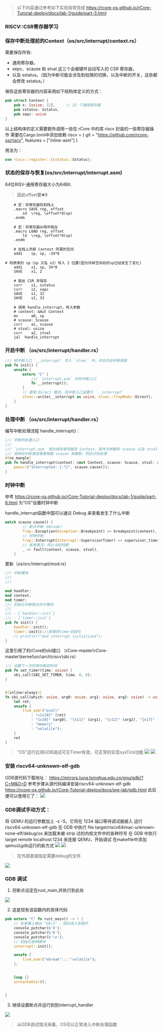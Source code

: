 > 以下内容通过参考如下实验指导完成
https://rcore-os.github.io/rCore-Tutorial-deploy/docs/lab-1/guide/part-3.html 

### RISCV::CSR寄存器学习

### 保存中断处理前的Context（os/src/interrupt/context.rs）
需要保存所有:
+ 通用寄存器，
+ sepc、scause 和 stval 这三个会被硬件自动写入的 CSR 寄存器，
+ 以及 sstatus。（因为中断可能会涉及到权限的切换，以及中断的开关，这些都会修改 sstatus。）

保存这些寄存器的内容采用如下结构体定义的方式：
```rust
pub struct Context {
    pub x: [usize; 32],     // 32 个通用寄存器
    pub sstatus: Sstatus,
    pub sepc: usize
}
```

以上结构体的定义需要额外调用一些在 rCore 中的库 riscv 封装的一些寄存器操作
需要在Cargo.toml中添加依赖
riscv = { git = "https://github.com/rcore-os/riscv", features = ["inline-asm"] }

用法为：
```rust
use riscv::register::{sstatus::Sstatus};
```
### 状态的保存与恢复(os/src/interrupt/interrupt.asm)
64位RISV-通用寄存器大小为64Bit.
> 因此offset要✖8

```shell
    # 宏：将寄存器存到栈上
    .macro SAVE reg, offset
        sd  \reg, \offset*8(sp)
    .endm

    # 宏：将寄存器从栈中取出
    .macro LOAD reg, offset
        ld  \reg, \offset*8(sp)
    .endm

```

```shell
    # 在栈上开辟 Context 所需的空间
    addi    sp, sp, -34*8
```

```shell
# 将原来的 sp（sp 又名 x2）写入 2 位置(因为开辟空间后的sp已经发生了变化)
    addi    x1, sp, 34*8
    SAVE    x1, 2
```

```shell
    # 取出 CSR 并保存
    csrr    s1, sstatus
    csrr    s2, sepc
    SAVE    s1, 32
    SAVE    s2, 33
```

```shell
    # 调用 handle_interrupt，传入参数
    # context: &mut Context
    mv      a0, sp
    # scause: Scause
    csrr    a1, scause
    # stval: usize
    csrr    a2, stval
    jal  handle_interrupt
```

### 开启中断 （os/src/interrupt/handler.rs）

```rust
/// 把中断入口 `__interrupt` 写入 `stvec` 中，并且开启中断使能
pub fn init() {
    unsafe {
        extern "C" {
            /// `interrupt.asm` 中的中断入口
            fn __interrupt();
        }
        // 使用 Direct 模式，将中断入口设置为 `__interrupt`
        stvec::write(__interrupt as usize, stvec::TrapMode::Direct);
    }
}
```

### 处理中断 （os/src/interrupt/handler.rs）
编写中断处理流程 handle_interrupt()：
```rust
/// 中断的处理入口
/// 
/// `interrupt.asm` 首先保存寄存器至 Context，其作为参数和 scause 以及 stval 一并传入此函数
/// 具体的中断类型需要根据 scause 来推断，然后分别处理
#[no_mangle]
pub fn handle_interrupt(context: &mut Context, scause: Scause, stval: usize) {
    panic!("Interrupted: {:?}", scause.cause());
}
```

### 时钟中断

参考
https://rcore-os.github.io/rCore-Tutorial-deploy/docs/lab-1/guide/part-6.html
为“OS”设置时钟中断

handle_interrupt函数中国可以通过 Debug 来查看发生了什么中断
```rust
match scause.cause() {
        // 断点中断（ebreak）
        Trap::Exception(Exception::Breakpoint) => breakpoint(context),
        // 时钟中断
        Trap::Interrupt(Interrupt::SupervisorTimer) => supervisor_timer(context),
        // 其他情况，终止当前线程
        _ => fault(context, scause, stval),
    }
```

更新（os/src/interrupt/mod.rs）
```rust 
//! 中断模块
//! 
//! 

mod handler;
mod context;
mod timer;
/// 初始化中断相关的子模块
/// 
/// - [`handler::init`]
/// - [`timer::init`]
pub fn init() {
    handler::init();
    timer::init();//新增的timer初始化
    // println!("mod interrupt initialized");
}
```

这里引用了的rCore的sbi接口 （rCore-master\rCore-master\kernel\src\arch\riscv\sbi.rs）

```rust
/// 设置下一次时钟中断的时间
pub fn set_timer(time: usize) {
    sbi_call(SBI_SET_TIMER, time, 0, 0);
}


#[inline(always)]
fn sbi_call(which: usize, arg0: usize, arg1: usize, arg2: usize) -> usize {
    let ret;
    unsafe {
        llvm_asm!("ecall"
            : "={x10}" (ret)
            : "{x10}" (arg0), "{x11}" (arg1), "{x12}" (arg2), "{x17}" (which)
            : "memory"
            : "volatile");
    }
    ret
}
```
<span id="gdb"></span>
> "OS"运行后用GDB调试可见Timer有效，可正常的实现sysTick功能
![](pics/10.png)
![](pics/11.png)





### 安装 riscv64-unknown-elf-gdb



GDB源代码下载地址：
https://mirrors.tuna.tsinghua.edu.cn/gnu/gdb/?C=M&O=D
参考步骤从源代码编译安装riscv64-unknown-elf-gdb
https://rcore-os.github.io/rCore-Tutorial-deploy/docs/pre-lab/gdb.html
此后便可以使用它了：
![](pics/1.png)


### GDB调试手动方式：

将 QEMU 的运行参数加上 -s -S，它将在 1234 端口等待调试器接入
运行 riscv64-unknown-elf-gdb
在 GDB 中执行 file target/riscv64imac-unknown-none-elf/debug/os 来加载未被 strip 过的内核文件中的各种符号
在 GDB 中执行 target remote localhost:1234 来连接 QEMU，开始调试
在makefile中添加qemu以gdb运行的新方式
![](pics/2.png)
![](pics/3.png)

> 在外部直接指定需要debug的文件  

![](pics/8.png)
### GDB 调试  

1. 将断点设定在rust_main,并执行到此处  

![](pics/5.png)  

2. 这是现有该函数内的具体代码
```rust
pub extern "C" fn rust_main() -> ! {
    // 在屏幕上输出 "OK\n" ，随后进入死循环
    console_putchar(b'O');
    console_putchar(b'K');
    console_putchar(b'\n');
    // 初始化各种模块
    interrupt::init();

    unsafe {
        llvm_asm!("ebreak"::::"volatile");
    };

    
    loop {}
    unreachable!();

    
}
```
3. 继续设置断点并运行到到interrupt_handler  

![](pics/7.png)  

> 从GDB调试情况来看，OS可以正常进入中断处理函数



